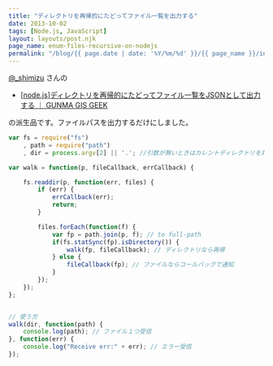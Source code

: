 ```yaml
---
title: "ディレクトリを再帰的にたどってファイル一覧を出力する"
date: 2013-10-02
tags: [Node.js, JavaScript]
layout: layouts/post.njk
page_name: enum-files-recursive-on-nodejs
permalink: "/blog/{{ page.date | date: '%Y/%m/%d' }}/{{ page_name }}/index.html"
---
```

[@_shimizu](https://twitter.com/_shimizu) さんの
<!--more-->
* [[node.js]ディレクトリを再帰的にたどってファイル一覧をJSONとして出力する ｜ GUNMA GIS GEEK](http://shimz.me/blog/node-js/2944)

の派生品です。ファイルパスを出力するだけにしました。

```js enumFilesRecursive.js
var fs = require("fs")
    , path = require("path")
    , dir = process.argv[2] || '.'; //引数が無いときはカレントディレクトリを対象とする

var walk = function(p, fileCallback, errCallback) {

	fs.readdir(p, function(err, files) {
		if (err) {
			errCallback(err);
			return;
		}

		files.forEach(function(f) {
			var fp = path.join(p, f); // to full-path
			if(fs.statSync(fp).isDirectory()) {
				walk(fp, fileCallback); // ディレクトリなら再帰
			} else {
				fileCallback(fp); // ファイルならコールバックで通知
			}
		});
	});
};


// 使う方
walk(dir, function(path) {
	console.log(path); // ファイル１つ受信	
}, function(err) {
	console.log("Receive err:" + err); // エラー受信
});
```